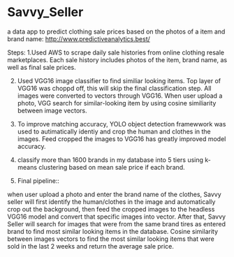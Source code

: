 # Savvy_Seller
a data app to predict clothing sale prices based on the photos of a item and brand name: http://www.predictiveanalytics.best/

Steps:
1.Used AWS to scrape daily sale histories from online clothing resale marketplaces. Each sale history includes photos of the item, brand name, as well as final sale prices.

2. Used VGG16 image classifier to find similiar looking items. Top layer of VGG16 was choppd off, this will skip the final classification step. All images were converted to vectors through VGG16. When user upload a photo, VGG search for similar-looking item by using cosine similiarity between image vectors.

3. To improve matching accuracy, YOLO object detection framewwork was used to autimatically identiy and crop the human and clothes in the images. Feed cropped the images to VGG16 has greatly improved model accuracy. 

4. classify more than 1600 brands in my database into 5 tiers using k-means clustering based on mean sale price if each brand.

5. Final pipeline::

when user upload a photo and enter the brand name of the clothes, Savvy seller will first identify the human/clothes in the image and automatically crop out the background, then feed the cropped images to the headless VGG16 model and convert that specific images into vector. After that, Savvy Seller will search for images that were from the same brand tires as entered brand to find most similar looking items in the database. Cosine similarity between images vectors to find the most similar looking items that were sold in the last 2 weeks and return the average sale price.
